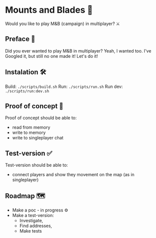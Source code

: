 # Mounts and Blades 🏰

Would you like to play M&B (campaign) in multiplayer? ⚔️

## Preface 🐼

Did you ever wanted to play M&B in multiplayer? Yeah, I wanted too. I've Googled it, but still no one made it! Let's do it!

## Instalation 🛠️

Build: `./scripts/build.sh`
Run: `./scripts/run.sh`
Run dev: `./scripts/run:dev.sh`

## Proof of concept 🧾

Proof of concept should be able to:

- read from memory
- write to memory
- write to singleplayer chat

## Test-version ✅

Test-version should be able to:

- connect players and show they movement on the map (as in singleplayer)

## Roadmap 🗺️

- Make a poc - in progress ⚙️
- Make a test-version:
  - Investigate,
  - Find addresses,
  - Make tests

